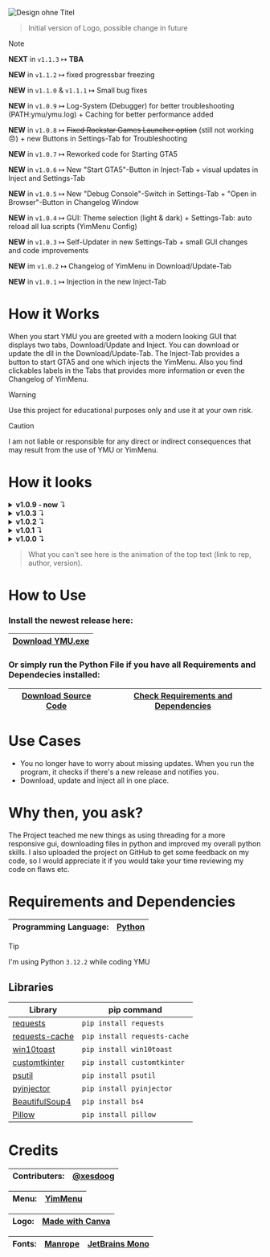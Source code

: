 ![Design ohne Titel](https://github.com/NiiV3AU/YMU/assets/86131759/8ac8a59c-3ac4-4417-b0ee-164293c97e16)
> Initial version of Logo, possible change in future

>[!NOTE]
> **NEXT** in `v1.1.3` ↦ **TBA**
>
> **NEW** in `v1.1.2` ↦ fixed progressbar freezing
>
> **NEW** in `v1.1.0` & `v1.1.1` ↦ Small bug fixes
>
> **NEW** in `v1.0.9` ↦ Log-System (Debugger) for better troubleshooting (PATH:ymu/ymu.log) + Caching for better performance added
>
> **NEW** in `v1.0.8` ↦ ~~Fixed Rockstar Games Launcher option~~ (still not working 😠) + new Buttons in Settings-Tab for Troubleshooting
>
> **NEW** in `v1.0.7` ↦ Reworked code for Starting GTA5 
>
> **NEW** in `v1.0.6` ↦ New "Start GTA5"-Button in Inject-Tab + visual updates in Inject and Settings-Tab
>
> **NEW** in `v1.0.5` ↦ New "Debug Console"-Switch in Settings-Tab + "Open in Browser"-Button in Changelog Window
>
> **NEW** in `v1.0.4` ↦ 	GUI: Theme selection (light & dark) + Settings-Tab: auto reload all lua scripts (YimMenu Config)
>
> **NEW** in `v1.0.3` ↦ Self-Updater in new Settings-Tab + small GUI changes and code improvements
>
> **NEW** im `v1.0.2` ↦ Changelog of YimMenu in Download/Update-Tab
>
> **NEW** in `v1.0.1` ↦ Injection in the new Inject-Tab

# How it Works
When you start YMU you are greeted with a modern looking GUI that displays two tabs, Download/Update and Inject. You can download or update the dll in the Download/Update-Tab. The Inject-Tab provides a button to start GTA5 and one which injects the YimMenu. Also you find clickables labels in the Tabs that provides more information or even the Changelog of YimMenu.
>[!WARNING]
> Use this project for educational purposes only and use it at your own risk.

>[!CAUTION]
> I am not liable or responsible for any direct or indirect consequences that may result from the use of YMU or YimMenu.

# How it looks

<details>
<summary><b>v1.0.9 - now</b> ↴</summary>
  
![grafik](https://github.com/user-attachments/assets/a8298b7d-ee3b-4314-a1f8-4a005c23f2f6)

</details>


<details>
<summary><b>v1.0.3</b> ↴</summary>

<details>
<summary><b>Download/Update</b>-Tab ↴</summary>

![grafik](https://github.com/NiiV3AU/YMU/assets/86131759/5cf46352-0bdb-442f-b1fa-951d3ba1d35b)


</details>

<details>
<summary><b>Inject</b>-Tab ↴</summary>

![grafik](https://github.com/NiiV3AU/YMU/assets/86131759/f717a2b8-b9c6-4225-ad05-b9d3ff1204e3)

</details>

<details>
<summary><b>Settings</b>-Tab ↴</summary>

![grafik](https://github.com/NiiV3AU/YMU/assets/86131759/07c4c61d-41a2-47f7-9256-f81337b8512d)

</details>

</details>



<details>
<summary><b>v1.0.2</b> ↴</summary>

<details>
<summary><b>Download/Update</b>-Tab ↴</summary>

![grafik](https://github.com/NiiV3AU/YMU/assets/86131759/2f138a6a-21be-4cde-9a10-4057b186302b)


</details>
<details>
<summary><b>Inject</b>-Tab ↴</summary>
  
![grafik](https://github.com/NiiV3AU/YMU/assets/86131759/5b4b05f5-90c7-42d4-9c58-791a71b48cdb)

</details>

</details>


<details>
<summary><b>v1.0.1</b> ↴</summary>

<details>
<summary><b>Download</b>-Tab ↴</summary>

![grafik](https://github.com/NiiV3AU/YMU/assets/86131759/b14342a3-af81-4da0-b863-df2e264bce5f)
</details>
<details>
<summary><b>Update</b>-Tab ↴</summary>

![grafik](https://github.com/NiiV3AU/YMU/assets/86131759/86a307f0-8b8f-4b8a-931d-fa855a70c365)
</details>
<details>
<summary><b>SHA256</b>-Tab ↴</summary>

![grafik](https://github.com/NiiV3AU/YMU/assets/86131759/60834c8d-1c4e-42e6-90a5-062c0e8f9546)
</details>
<details>
<summary><b>Inject</b>-Tab ↴</summary>

![grafik](https://github.com/NiiV3AU/YMU/assets/86131759/b16bedc6-ca12-4d0e-9c96-ec9e73f1c978)
</details>

</details>

<details>
<summary><b>v1.0.0</b> ↴</summary>

<details>
<summary><b>Download/Update</b>-Tab ↴</summary>

![grafik](https://github.com/NiiV3AU/YMU/assets/86131759/6d1635a2-0596-445d-bcad-752cf6c0f904)
</details>

<details>
<summary><b>SHA256</b>-Tab ↴</summary>

![grafik](https://github.com/NiiV3AU/YMU/assets/86131759/e98c1a92-0bff-45d2-a2a2-218fa32fa416)
</details>

</details>

>What you can't see here is the animation of the top text (link to rep, author, version).


# How to Use
### Install the newest release here:

| [Download YMU.exe](https://github.com/NiiV3AU/YMU/releases/latest) |
| ------------- |


### Or simply run the Python File if you have all Requirements and Dependecies installed:
| [Download Source Code](https://github.com/NiiV3AU/YMU/archive/refs/heads/main.zip) | [Check Requirements and Dependencies](https://github.com/NiiV3AU/YMU?tab=readme-ov-file#requirements-and-dependencies) |
| ------------- | ------------- |


# Use Cases
- You no longer have to worry about missing updates. When you run the program, it checks if there's a new release and notifies you.
- Download, update and inject all in one place.


# Why then, you ask?
The Project teached me new things as using threading for a more responsive gui, downloading files in python and improved my overall python skills. I also uploaded the project on GitHub to get some feedback on my code, so I would appreciate it if you would take your time reviewing my code on flaws etc.


# Requirements and Dependencies
| __Programming Language:__ | [Python](https://python.org) |
| ------------- | ------------- |
>[!TIP]
>I'm using Python `3.12.2` while coding YMU

## Libraries
| __Library__ | __pip command__ |                                                          
| ------------- | ------------- |                                                          
| [requests](https://pypi.org/project/requests/) | `pip install requests` |
| [requests-cache](https://pypi.org/project/requests-cache/) | `pip install requests-cache` |
| [win10toast](https://pypi.org/project/win10toast/) | `pip install win10toast` |
| [customtkinter](https://pypi.org/project/customtkinter/) | `pip install customtkinter` |
| [psutil](https://pypi.org/project/psutil/) | `pip install psutil` |
| [pyinjector](https://pypi.org/project/pyinjector/) | `pip install pyinjector` |
| [BeautifulSoup4](https://pypi.org/project/beautifulsoup4/) | `pip install bs4` |
| [Pillow](https://pypi.org/project/pillow/) | `pip install pillow` |

# Credits

| __Contributers:__ | [__@xesdoog__](https://github.com/xesdoog) |
| ------------- | ------------- |

| __Menu:__ | [YimMenu](https://yim.gta.menu/) |
| ------------- | ------------- |

| __Logo:__ | [Made with Canva](https://www.canva.com) |
| ------------- | ------------- |

| __Fonts:__ | [Manrope](https://fonts.google.com/specimen/Manrope) | [JetBrains Mono](https://www.jetbrains.com/lp/mono/) |
| ------------- | ------------- | ------------- |
